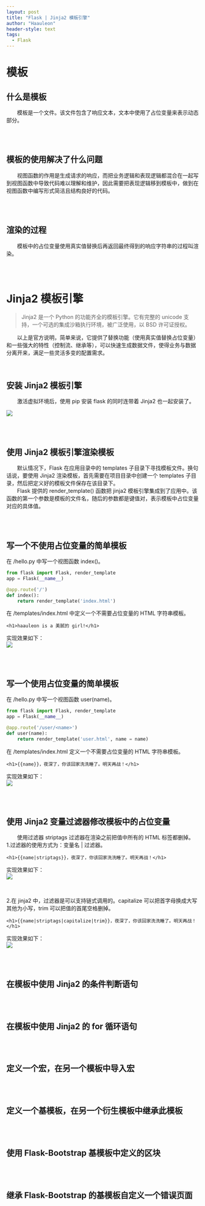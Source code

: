 ```yaml
---
layout: post
title: "Flask | Jinja2 模板引擎"
author: "Haauleon"
header-style: text
tags:
  - Flask
---
```


# 模板
## 什么是模板
&emsp;&emsp;模板是一个文件。该文件包含了响应文本，文本中使用了占位变量来表示动态部分。

<br><br>

## 模板的使用解决了什么问题
&emsp;&emsp;视图函数的作用是生成请求的响应，而把业务逻辑和表现逻辑都混合在一起写到视图函数中导致代码难以理解和维护，因此需要把表现逻辑移到模板中，做到在视图函数中编写形式简洁且结构良好的代码。

<br><br>

## 渲染的过程
&emsp;&emsp;模板中的占位变量使用真实值替换后再返回最终得到的响应字符串的过程叫渲染。

<br><br>


# Jinja2 模板引擎
> Jinja2 是一个 Python 的功能齐全的模板引擎。它有完整的 unicode 支持，一个可选的集成沙箱执行环境，被广泛使用，以 BSD 许可证授权。         

&emsp;&emsp;以上是官方说明，简单来说，它提供了替换功能（使用真实值替换占位变量）和一些强大的特性（控制流、继承等），可以快速生成数据文件，使得业务与数据分离开来，满足一些灵活多变的配置需求。

<br>

## 安装 Jinja2 模板引擎
&emsp;&emsp;激活虚拟环境后，使用 pip 安装 flask 的同时连带着 Jinja2 也一起安装了。         

![](\img\in-post\2020-06-09-flask0002\1.png)      

<br><br>

## 使用 Jinja2 模板引擎渲染模板
&emsp;&emsp;默认情况下，Flask 在应用目录中的 templates 子目录下寻找模板文件。换句话说，要使用 Jinja2 渲染模板，首先需要在项目目录中创建一个 templates 子目录，然后把定义好的模板文件保存在该目录下。       
&emsp;&emsp;Flask 提供的 render_template() 函数把 jinja2 模板引擎集成到了应用中。该函数的第一个参数是模板的文件名，随后的参数都是键值对，表示模板中占位变量对应的具体值。
 
<br><br>

## 写一个不使用占位变量的简单模板
在 /hello.py 中写一个视图函数 index()。     
```python
from flask import Flask, render_template
app = Flask(__name__)

@app.route('/')
def index():
    return render_template('index.html')
```      

在 /templates/index.html 中定义一个不需要占位变量的 HTML 字符串模板。        
```
<h1>haauleon is a 美腻的 girl!</h1>
```     

实现效果如下：       
![](\img\in-post\2020-06-09-flask0002\2.png)    

<br><br>

## 写一个使用占位变量的简单模板
在 /hello.py 中写一个视图函数 user(name)。     
```python
from flask import Flask, render_template
app = Flask(__name__)

@app.route('/user/<name>')
def user(name):
    return render_template('user.html', name = name)
```      

在 /templates/index.html 定义一个不需要占位变量的 HTML 字符串模板。        
```
<h1>{{name}}，夜深了，你该回家洗洗睡了。明天再战！</h1>
```     

实现效果如下：       
![](\img\in-post\2020-06-09-flask0002\3.png)       

<br><br>

## 使用 Jinja2 变量过滤器修改模板中的占位变量
&emsp;&emsp;使用过滤器 striptags 过滤器在渲染之前把值中所有的 HTML 标签都删掉。       
1.过滤器的使用方式为：变量名 | 过滤器。    

```
<h1>{{name|striptags}}，夜深了，你该回家洗洗睡了。明天再战！</h1>
```     

实现效果如下：       
![](\img\in-post\2020-06-09-flask0002\4.png)       

<br>

2.在 jinja2 中，过滤器是可以支持链式调用的。capitalize 可以把首字母换成大写其他为小写，trim 可以把值的首尾空格删掉。          

```
<h1>{{name|striptags|capitalize|trim}}，夜深了，你该回家洗洗睡了。明天再战！</h1>
```     

实现效果如下：       
![](\img\in-post\2020-06-09-flask0002\5.png)   

<br><br>

## 在模板中使用 Jinja2 的条件判断语句

<br><br>

## 在模板中使用 Jinja2 的 for 循环语句

<br><br>

## 定义一个宏，在另一个模板中导入宏

<br><br>

## 定义一个基模板，在另一个衍生模板中继承此模板

<br><br>

## 使用 Flask-Bootstrap 基模板中定义的区块

<br><br>

## 继承 Flask-Bootstrap 的基模板自定义一个错误页面
